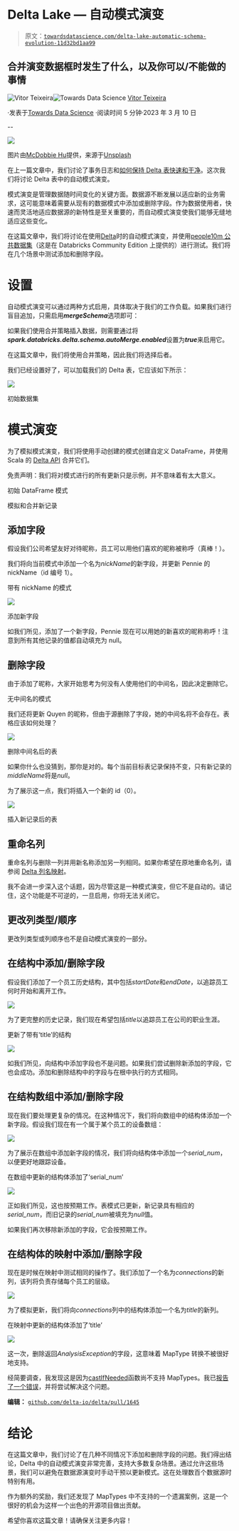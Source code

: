 # Delta Lake — 自动模式演变

> 原文：[`towardsdatascience.com/delta-lake-automatic-schema-evolution-11d32bd1aa99`](https://towardsdatascience.com/delta-lake-automatic-schema-evolution-11d32bd1aa99)

## 合并演变数据框时发生了什么，以及你可以/不能做的事情

[](https://medium.com/@vitorf24?source=post_page-----11d32bd1aa99--------------------------------)![Vitor Teixeira](https://medium.com/@vitorf24?source=post_page-----11d32bd1aa99--------------------------------)[](https://towardsdatascience.com/?source=post_page-----11d32bd1aa99--------------------------------)![Towards Data Science](https://towardsdatascience.com/?source=post_page-----11d32bd1aa99--------------------------------) [Vitor Teixeira](https://medium.com/@vitorf24?source=post_page-----11d32bd1aa99--------------------------------)

·发表于[Towards Data Science](https://towardsdatascience.com/?source=post_page-----11d32bd1aa99--------------------------------) ·阅读时间 5 分钟·2023 年 3 月 10 日

--

![](img/1b8dfc96acde282413eda93c212cb337.png)

图片由[McDobbie Hu](https://unsplash.com/@hjx518756?utm_source=medium&utm_medium=referral)提供，来源于[Unsplash](https://unsplash.com/?utm_source=medium&utm_medium=referral)

在上一篇文章中，我们讨论了事务日志和[如何保持 Delta 表快速和干净](https://medium.com/p/3c9d4f9e2f5e)。这次我们将讨论 Delta 表中的自动模式演变。

模式演变是管理数据随时间变化的关键方面。数据源不断发展以适应新的业务需求，这可能意味着需要从现有的数据模式中添加或删除字段。作为数据使用者，快速而灵活地适应数据源的新特性是至关重要的，而自动模式演变使我们能够无缝地适应这些变化。

在这篇文章中，我们将讨论在使用[Delta](https://delta.io/)时的自动模式演变，并使用[people10m 公共数据集](https://learn.microsoft.com/en-us/azure/databricks/dbfs/databricks-datasets#create-a-table-based-on-a-databricks-dataset)（这是在 Databricks Community Edition 上提供的）进行测试。我们将在几个场景中测试添加和删除字段。

# 设置

自动模式演变可以通过两种方式启用，具体取决于我们的工作负载。如果我们进行盲目追加，只需启用***mergeSchema***选项即可：

如果我们使用合并策略插入数据，则需要通过将***spark.databricks.delta.schema.autoMerge.enabled***设置为***true***来启用它。

在这篇文章中，我们将使用合并策略，因此我们将选择后者。

我们已经设置好了，可以加载我们的 Delta 表，它应该如下所示：

![](img/8839e62234f398505c236f99438d592c.png)

初始数据集

# 模式演变

为了模拟模式演变，我们将使用手动创建的模式创建自定义 DataFrame，并使用 Scala 的 [Delta API](https://docs.delta.io/latest/delta-update.html#upsert-into-a-table-using-merge) 合并它们。

免责声明：我们将对模式进行的所有更新只是示例，并不意味着有太大意义。

初始 DataFrame 模式

模拟和合并新记录

## 添加字段

假设我们公司希望友好对待昵称，员工可以用他们喜欢的昵称被称呼（真棒！）。

我们将向当前模式中添加一个名为*nickName*的新字段，并更新 Pennie 的 nickName（id 编号 1）。

带有 nickName 的模式

![](img/76766b715befdb9bb7772984303adfaa.png)

添加新字段

如我们所见，添加了一个新字段，Pennie 现在可以用她的新喜欢的昵称称呼！注意到所有其他记录的值都自动填充为 null。

## 删除字段

由于添加了昵称，大家开始思考为何没有人使用他们的中间名，因此决定删除它。

无中间名的模式

我们还将更新 Quyen 的昵称，但由于源删除了字段，她的中间名将不会存在。表格应该如何处理？

![](img/36d9e751d84a3a69ffbd630467ba2335.png)

删除中间名后的表

如果你什么也没猜到，那你是对的。每个当前目标表记录保持不变，只有新记录的*middleName*将是*null*。

为了展示这一点，我们将插入一个新的 id（0）。

![](img/c5dd1de121806ddf7bc081c97bc07586.png)

插入新记录后的表

## 重命名列

重命名列与删除一列并用新名称添加另一列相同。如果你希望在原地重命名列，请参阅 [Delta 列名映射](https://docs.databricks.com/delta/delta-column-mapping.html#rename-a-column)。

我不会进一步深入这个话题，因为尽管这是一种模式演变，但它不是自动的。请记住，这个功能是不可逆的，一旦启用，你将无法关闭它。

## 更改列类型/顺序

更改列类型或列顺序也不是自动模式演变的一部分。

## 在结构中添加/删除字段

假设我们添加了一个员工历史结构，其中包括*startDate*和*endDate*，以追踪员工何时开始和离开工作。

![](img/b758f6669537daf41bfc7ae793dd3cb8.png)

为了更完整的历史记录，我们现在希望包括*title*以追踪员工在公司的职业生涯。

更新了带有‘title’的结构

![](img/61777ff2afd04f1c474f7d9eb4b6502c.png)

如我们所见，向结构中添加字段也不是问题。如果我们尝试删除新添加的字段，它也会成功。添加和删除结构中的字段与在根中执行的方式相同。

## 在结构数组中添加/删除字段

现在我们要处理更复杂的情况。在这种情况下，我们将向数组中的结构体添加一个新字段。假设我们现在有一个属于某个员工的设备数组：

![](img/1fd9959a1f975febf5e503df3c8b980b.png)

为了展示在数组中添加新字段的情况，我们将向结构体中添加一个*serial_num*，以便更好地跟踪设备。

在数组中更新的结构体添加了‘serial_num’

![](img/71e939fa1fa139c21dbe30d28157f5da.png)

正如我们所见，这也按预期工作。表模式已更新，新记录具有相应的*serial_num*，而旧记录的*serial_num*被填充为*null*值。

如果我们再次移除新添加的字段，它会按预期工作。

## 在结构体的映射中添加/删除字段

现在是时候在映射中测试相同的操作了。我们添加了一个名为*connections*的新列，该列将负责存储每个员工的层级。

![](img/0080df5b27d737475f8c9ee7a4454e92.png)

为了模拟更新，我们将向*connections*列中的结构体添加一个名为*title*的新列。

在映射中更新的结构体添加了‘title’

![](img/5ec4b487a79f3f62ed9847b708c14d18.png)

这一次，删除返回*AnalysisException*的字段，这意味着 MapType 转换不被很好地支持。

经简要调查，我发现这是因为[castIfNeeded](https://github.com/delta-io/delta/blob/master/core/src/main/scala/org/apache/spark/sql/delta/UpdateExpressionsSupport.scala#L53)函数尚不支持 MapTypes。我已[报告了一个错误](https://github.com/delta-io/delta/issues/1641)，并将尝试解决这个问题。

**编辑：** [`github.com/delta-io/delta/pull/1645`](https://github.com/delta-io/delta/pull/1645)

# 结论

在这篇文章中，我们讨论了在几种不同情况下添加和删除字段的问题。我们得出结论，Delta 中的自动模式演变非常完善，支持大多数复杂场景。通过允许这些场景，我们可以避免在数据源演变时手动干预以更新模式。这在处理数百个数据源时特别有用。

作为额外的奖励，我们还发现了 MapTypes 中不支持的一个遗漏案例，这是一个很好的机会为这样一个出色的开源项目做出贡献。

希望你喜欢这篇文章！请确保关注更多内容！
